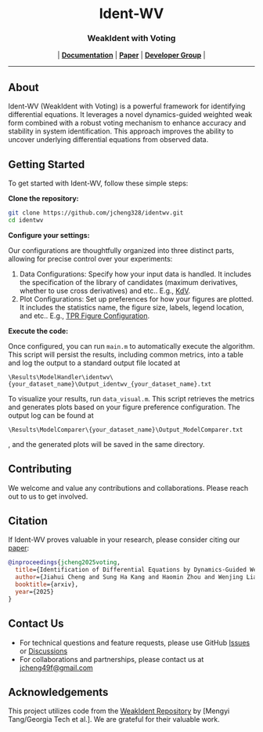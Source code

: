 <h1 align="center">
Ident-WV
</h1>

<h3 align="center">
WeakIdent with Voting
</h3>

<p align="center">
| <a href="https://github.com/jcheng328/identwv/tree/main?tab=readme-ov-file"><b>Documentation</b></a> | <a href=""><b>Paper</b></a> | <a href=""><b>Developer Group</b></a> |
</p>

---
## About

Ident-WV (WeakIdent with Voting) is a powerful framework for identifying differential equations. It leverages a novel dynamics-guided weighted weak form combined with a robust voting mechanism to enhance accuracy and stability in system identification. This approach improves the ability to uncover underlying differential equations from observed data.

## Getting Started
To get started with Ident-WV, follow these simple steps:

**Clone the repository:**

```bash
git clone https://github.com/jcheng328/identwv.git
cd identwv
```

**Configure your settings:**

Our configurations are thoughtfully organized into three distinct parts, allowing for precise control over your experiments:
1. Data Configurations: Specify how your input data is handled. It includes the specification of the library of candidates (maximum derivatives, whether to use cross derivatives) and etc.. E.g., [KdV]().
2. Plot Configurations: Set up preferences for how your figures are plotted. It includes the statistics name, the figure size, labels, legend location, and etc.. E.g., [TPR Figure Configuration](https://github.com/jcheng328/identwv/blob/main/Service/Compare_Service_TPR.yaml).

**Execute the code:**

Once configured, you can run `main.m` to automatically execute the algorithm. This script will persist the results, including common metrics, into a table and log the output to a standard output file located at 
```
\Results\ModelHandler\identwv\{your_dataset_name}\Output_identwv_{your_dataset_name}.txt
```
To visualize your results, run `data_visual.m`. This script retrieves the metrics and generates plots based on your figure preference configuration. The output log can be found at 
```
\Results\ModelComparer\{your_dataset_name}\Output_ModelComparer.txt
```
, and the generated plots will be saved in the same directory.

## Contributing

We welcome and value any contributions and collaborations.
Please reach out to us to get involved.

## Citation

If Ident-WV proves valuable in your research, please consider citing our [paper]():

```bibtex
@inproceedings{jcheng2025voting,
  title={Identification of Differential Equations by Dynamics-Guided Weighted Weak Form with Voting},
  author={Jiahui Cheng and Sung Ha Kang and Haomin Zhou and Wenjing Liao},
  booktitle={arxiv},
  year={2025}
}
```

## Contact Us

- For technical questions and feature requests, please use GitHub [Issues](https://github.com/jcheng328/identwv/issues) or [Discussions](https://github.com/jcheng328/identwv/discussions)
- For collaborations and partnerships, please contact us at [jcheng49f@gmail.com](mailto:jcheng49f@gmail.com)

## Acknowledgements

This project utilizes code from the [WeakIdent Repository](https://github.com/sunghakang/WeakIdent) by [Mengyi Tang/Georgia Tech et al.]. We are grateful for their valuable work.
